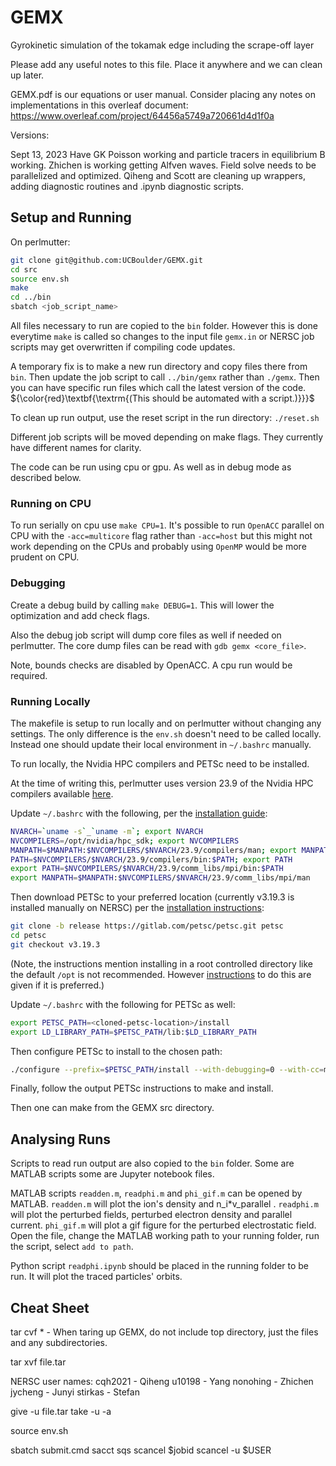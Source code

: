# GEMX

Gyrokinetic simulation of the tokamak edge including the scrape-off layer

Please add any useful notes to this file. Place it anywhere and we can clean up later.

GEMX.pdf is our equations or user manual.  Consider placing any notes on implementations in this overleaf document: https://www.overleaf.com/project/64456a5749a720661d4d1f0a

Versions:

Sept 13, 2023 
Have GK Poisson working and particle tracers in equilibrium B working.  Zhichen is working getting Alfven waves.  Field solve needs to be parallelized and optimized. Qiheng and Scott are cleaning up wrappers, adding diagnostic routines and .ipynb diagnostic scripts.

## Setup and Running

On perlmutter:

```bash
git clone git@github.com:UCBoulder/GEMX.git
cd src
source env.sh
make
cd ../bin
sbatch <job_script_name>
```

All files necessary to run are copied to the ```bin``` folder. However this is done everytime ```make``` is called so changes to the input file ```gemx.in``` or NERSC job scripts may get overwritten
if compiling code updates.

A temporary fix is to make a new run directory and copy files there from ```bin```. Then update the job script to call ```../bin/gemx``` rather than ```./gemx```. Then you can have specific run files which call the latest version of the code.
${\color{red}\textbf{\textrm{(This should be automated with a script.)}}}$

To clean up run output, use the reset script in the run directory: ```./reset.sh```

Different job scripts will be moved depending on make flags. They currently have different names for clarity.

The code can be run using cpu or gpu. As well as in debug mode as described below.

### Running on CPU

To run serially on cpu use ```make CPU=1```. It's possible to run ```OpenACC``` parallel on CPU with the ```-acc=multicore``` flag rather than ```-acc=host``` but this might not work depending on the CPUs and probably using ```OpenMP``` would be more prudent on CPU.

### Debugging

Create a debug build by calling ```make DEBUG=1```. This will lower the optimization and add check flags.

Also the debug job script will dump core files as well if needed on perlmutter. The core dump files can be read with ```gdb gemx <core_file>```.

Note, bounds checks are disabled by OpenACC. A cpu run would be required.

### Running Locally

The makefile is setup to run locally and on perlmutter without changing any settings. The only difference is the ```env.sh``` doesn't need to be called locally. Instead one should update their local environment in ```~/.bashrc``` manually.

To run locally, the Nvidia HPC compilers and PETSc need to be installed.

At the time of writing this, perlmutter uses version 23.9 of the Nvidia HPC compilers available [here](https://developer.nvidia.com/nvidia-hpc-sdk-releases).

Update ```~/.bashrc``` with the following, per the [installation guide](https://docs.nvidia.com/hpc-sdk/archive/23.9/hpc-sdk-install-guide/index.html):
```bash
NVARCH=`uname -s`_`uname -m`; export NVARCH
NVCOMPILERS=/opt/nvidia/hpc_sdk; export NVCOMPILERS
MANPATH=$MANPATH:$NVCOMPILERS/$NVARCH/23.9/compilers/man; export MANPATH
PATH=$NVCOMPILERS/$NVARCH/23.9/compilers/bin:$PATH; export PATH
export PATH=$NVCOMPILERS/$NVARCH/23.9/comm_libs/mpi/bin:$PATH
export MANPATH=$MANPATH:$NVCOMPILERS/$NVARCH/23.9/comm_libs/mpi/man
```

Then download PETSc to your preferred location (currently v3.19.3 is installed manually on NERSC) per the [installation instructions](https://petsc.org/release/install/):
```bash
git clone -b release https://gitlab.com/petsc/petsc.git petsc
cd petsc
git checkout v3.19.3
```
(Note, the instructions mention installing in a root controlled directory like the default ```/opt``` is not recommended. However [instructions](https://petsc.org/release/install/install/#installation-in-root-location-not-recommended-uncommon) to do this are given if it is preferred.)

Update ```~/.bashrc``` with the following for PETSc as well:
```bash
export PETSC_PATH=<cloned-petsc-location>/install
export LD_LIBRARY_PATH=$PETSC_PATH/lib:$LD_LIBRARY_PATH
```

Then configure PETSc to install to the chosen path:
```bash
./configure --prefix=$PETSC_PATH/install --with-debugging=0 --with-cc=mpicc --with-cxx=mpicxx --with-fc=mpif90 COPTFLAGS='-O3' CXXOPTFLAGS='-O3' FOPTFLAGS='-O3'
```

Finally, follow the output PETSc instructions to make and install.

Then one can make from the GEMX src directory.

## Analysing Runs

Scripts to read run output are also copied to the ```bin``` folder. Some are MATLAB scripts some are Jupyter notebook files. 

MATLAB scripts ```readden.m```, ```readphi.m``` and ```phi_gif.m``` can be opened by MATLAB. ```readden.m``` will plot the ion's density and n_i*v_parallel  .   ```readphi.m``` will plot the perturbed fields, perturbed electron density and parallel current. ```phi_gif.m``` will plot a gif figure for the perturbed electrostatic field. Open the file, change the MATLAB working path to your running folder, run the script, select ```add to path```.

Python script ```readphi.ipynb``` should be placed in the running folder to be run. It will plot the traced particles' orbits.

## Cheat Sheet

tar cvf * - When taring up GEMX, do not include top directory, just the files and any subdirectories.

tar xvf file.tar

NERSC user names:
cqh2021 - Qiheng
u10198 - Yang
nonohing - Zhichen
jycheng - Junyi
stirkas - Stefan

give -u <username> file.tar
take -u <username> -a

source env.sh

sbatch submit.cmd
sacct
sqs
scancel $jobid
scancel -u $USER
